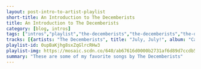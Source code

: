 ```yaml
---
layout: post-intro-to-artist-playlist
short-title: An Introduction to The Decemberists
title: An Introduction to The Decemberists
category: [blog, intros]
tags: ["intros","playlist","the-decemberists","the-decemberists","the-decemberists","the-decemberists","the-decemberists","the-decemberists","the-decemberists","the-decemberists","the-decemberists","the-decemberists","the-decemberists","the-decemberists","the-decemberists","the-decemberists","the-decemberists","the-decemberists","the-decemberists","the-decemberists","the-decemberists","the-decemberists","the-decemberists","the-decemberists","the-decemberists","the-decemberists","the-decemberists","the-decemberists","the-decemberists","the-decemberists","the-decemberists","the-decemberists","the-decemberists","the-decemberists"]
tracks: [{artists: "The Decemberists", title: "July, July!", album: "Castaways and Cutouts"},{artists: "The Decemberists", title: "The Chimbley Sweep", album: "Her Majesty The Decemberists"},{artists: "The Decemberists", title: "June Hymn", album: "The King Is Dead"},{artists: "The Decemberists", title: "Angel, Won't You Call Me?", album: "Five Songs EP"},{artists: "The Decemberists", title: "The Legionnaire's Lament", album: "Castaways and Cutouts"},{artists: "The Decemberists", title: "The Mariner's Revenge Song", album: "Picaresque"},{artists: "The Decemberists", title: "The Rake's Song", album: "Hazards Of Love"},{artists: "The Decemberists", title: "Red Right Ankle", album: "Her Majesty The Decemberists"},{artists: "The Decemberists", title: "Rise To Me", album: "The King Is Dead"},{artists: "The Decemberists", title: "The Sporting Life", album: "Picaresque"},{artists: "The Decemberists", title: "Song for Myla Goldberg", album: "Her Majesty The Decemberists"},{artists: "The Decemberists", title: "Apology Song", album: "Five Songs EP"},{artists: "The Decemberists", title: "The Crane Wife 3", album: "The Crane Wife"},{artists: "The Decemberists", title: "Rox In The Box", album: "The King Is Dead"},{artists: "The Decemberists", title: "16 Military Wives", album: "Picaresque"},{artists: "The Decemberists", title: "A Cautionary Song", album: "Castaways and Cutouts"},{artists: "The Decemberists", title: "The Wanting Comes In Waves / Repaid", album: "Hazards Of Love"},{artists: "The Decemberists", title: "Calamity Song", album: "The King Is Dead"},{artists: "The Decemberists", title: "Summersong", album: "The Crane Wife"},{artists: "The Decemberists", title: "An Interlude", album: "Hazards Of Love"},{artists: "The Decemberists", title: "The Infanta", album: "Picaresque"},{artists: "The Decemberists", title: "January Hymn", album: "The King Is Dead"},{artists: "The Decemberists", title: "Shankill Butchers", album: "The Crane Wife"},{artists: "The Decemberists", title: "Of Angels and Angles", album: "Picaresque"},{artists: "The Decemberists", title: "Philomena", album: "What A Terrible World, What A Beautiful World"},{artists: "The Decemberists", title: "O Valencia!", album: "The Crane Wife"},{artists: "The Decemberists", title: "Better Not Wake The Baby", album: "What A Terrible World, What A Beautiful World"},{artists: "The Decemberists", title: "The Abduction Of Margaret", album: "Hazards Of Love"},{artists: "The Decemberists", title: "The Queen's Rebuke / The Crossing", album: "Hazards Of Love"},{artists: "The Decemberists", title: "Lake Song", album: "What A Terrible World, What A Beautiful World"},{artists: "The Decemberists", title: "Leslie Anne Levine", album: "Castaways and Cutouts"},{artists: "The Decemberists", title: "The Crane Wife 1 & 2", album: "The Crane Wife"}]
playlist-id: 0upBaKjhg8sxZqGlrcRHw3
playlist-img: https://mosaic.scdn.co/640/ab67616d0000b2731af6d89d7ccdb5d83fd7c2a8ab67616d0000b2731d43a244301bfede496c3f30ab67616d0000b273243e90f4d1c5f3e3c2a52edfab67616d0000b273bcea4ca955fc2450eab59946
summary: "These are some of my favorite songs by The Decemberists"
---
```

